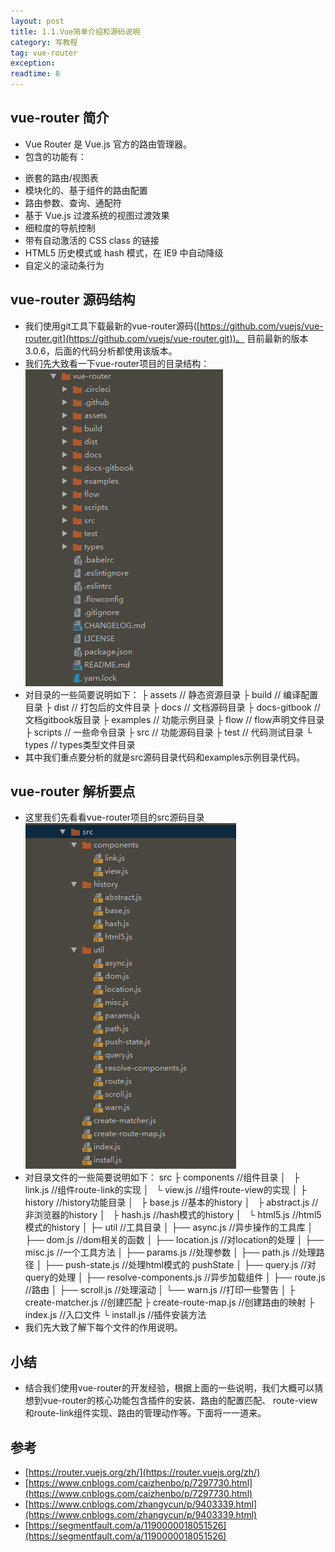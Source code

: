 ```yaml
---
layout: post
title: 1.1.Vue简单介绍和源码说明
category: 写教程
tag: vue-router
exception: 
readtime: 8
---
```


## vue-router 简介
* Vue Router 是 Vue.js 官方的路由管理器。
* 包含的功能有：
- 嵌套的路由/视图表
- 模块化的、基于组件的路由配置
- 路由参数、查询、通配符
- 基于 Vue.js 过渡系统的视图过渡效果
- 细粒度的导航控制
- 带有自动激活的 CSS class 的链接
- HTML5 历史模式或 hash 模式，在 IE9 中自动降级
- 自定义的滚动条行为

## vue-router 源码结构
* 我们使用git工具下载最新的vue-router源码([https://github.com/vuejs/vue-router.git](https://github.com/vuejs/vue-router.git))。 目前最新的版本3.0.6，后面的代码分析都使用该版本。
* 我们先大致看一下vue-router项目的目录结构：
![vue-router 项目目录结构](images/vue-router-2-1.png)
* 对目录的一些简要说明如下：
├ assets     // 静态资源目录
├ build      // 编译配置目录
├ dist       // 打包后的文件目录
├ docs       // 文档源码目录
├ docs-gitbook  // 文档gitbook版目录
├ examples   // 功能示例目录
├ flow       // flow声明文件目录
├ scripts    // 一些命令目录 
├ src        // 功能源码目录 
├ test       // 代码测试目录
└ types      // types类型文件目录 
* 其中我们重点要分析的就是src源码目录代码和examples示例目录代码。

## vue-router 解析要点
* 这里我们先看看vue-router项目的src源码目录
![vue-router 项目src源码目录结构](images/vue-router-2-2.png)
* 对目录文件的一些简要说明如下：
src
├ components  //组件目录
│   ├ link.js   //组件route-link的实现
│   └ view.js   //组件route-view的实现
│
├ history     //history功能目录
│   ├ base.js      //基本的history
│   ├ abstract.js  //非浏览器的history
│   ├ hash.js      //hash模式的history
│   └ html5.js     //html5模式的history
│
├─ util      //工具目录
│     ├── async.js       //异步操作的工具库
│     ├── dom.js         //dom相关的函数
│     ├── location.js    //对location的处理
│     ├── misc.js        //一个工具方法
│     ├── params.js      //处理参数
│     ├── path.js        //处理路径
│     ├── push-state.js  //处理html模式的 pushState
│     ├── query.js       //对query的处理
│     ├── resolve-components.js  //异步加载组件
│     ├── route.js       //路由
│     ├── scroll.js      //处理滚动
│     └── warn.js        //打印一些警告
│
├ create-matcher.js  //创建匹配
├ create-route-map.js  //创建路由的映射
├ index.js   //入口文件
└ install.js  //插件安装方法
* 我们先大致了解下每个文件的作用说明。

## 小结
* 结合我们使用vue-router的开发经验，根据上面的一些说明，我们大概可以猜想到vue-router的核心功能包含插件的安装、路由的配置匹配、
route-view和route-link组件实现、路由的管理动作等。下面将一一道来。

## 参考
* [https://router.vuejs.org/zh/](https://router.vuejs.org/zh/)
* [https://www.cnblogs.com/caizhenbo/p/7297730.html](https://www.cnblogs.com/caizhenbo/p/7297730.html)
* [https://www.cnblogs.com/zhangycun/p/9403339.html](https://www.cnblogs.com/zhangycun/p/9403339.html)
* [https://segmentfault.com/a/1190000018051526](https://segmentfault.com/a/1190000018051526)